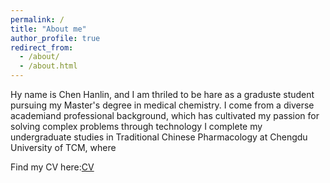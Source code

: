 ```yaml
---
permalink: /
title: "About me"
author_profile: true
redirect_from: 
  - /about/
  - /about.html
---
```


Hy name is Chen Hanlin, and I am thriled to be hare as a graduste student pursuing my Master's degree in medical chemistry. I come from a diverse academiand professional background, which has cultivated my passion for solving complex problems through technology
I complete my undergraduate studies in Traditional Chinese Pharmacology at Chengdu University of TCM, where

Find my CV here:[CV](.../assets/CV.pdf)
